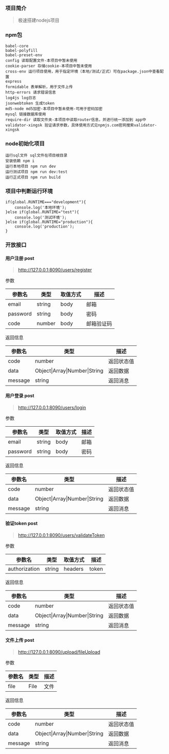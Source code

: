 ### 项目简介

> 极速搭建nodejs项目

### npm包

```
babel-core 
babel-polyfill
babel-preset-env
config 读取配置文件-本项目中暂未使用
cookie-parser 存储cookie-本项目中暂未使用
cross-env 运行项目使用，用于指定环境（本地/测试/正式）可在package.json中查看配置
express
formidable 表单解析，用于文件上传
http-errors 请求错误信息
log4js log日志
jsonwebtoken 生成token
md5-node md5加密-本项目中暂未使用-可用于密码加密
mysql 链接数据库使用
require-dir 读取文件夹-本项目中读取router信息，并进行统一添加到 app中
validator-xingsk 验证请求参数，具体使用方式见npmjs.com官网搜索validator-xingsk
```

### node初始化项目

```
运行sql文件 sql文件在项目根目录
安装依赖 npm i
运行本地项目 npm run dev
运行测试项目 npm run dev:test
运行正式项目 npm run build
```

### 项目中判断运行环境

```
if(global.RUNTIME==="development"){
	console.log('本地环境');
}else if(global.RUNTIME="test"){
	console.log('测试环境');
}else if(global.RUNTIME="production"){
	console.log('production');
}
```

### 开放接口

#### 用户注册 post

> http://127.0.0.1:8090/users/register

参数

| 参数名   | 类型   | 取值方式 | 描述       |
| -------- | ------ | -------- | ---------- |
| email    | string | body     | 邮箱       |
| password | string | body     | 密码       |
| code     | number | body     | 邮箱验证码 |

返回信息

| 参数名  | 类型                          | 描述       |
| ------- | ----------------------------- | ---------- |
| code    | number                        | 返回状态值 |
| data    | Object\|Array\|Number\|String | 返回数据   |
| message | string                        | 返回消息   |

#### 用户登录 post

> http://127.0.0.1:8090/users/login

参数

| 参数名   | 类型   | 取值方式 | 描述 |
| -------- | ------ | -------- | ---- |
| email    | string | body     | 邮箱 |
| password | string | body     | 密码 |

返回信息

| 参数名  | 类型                          | 描述       |
| ------- | ----------------------------- | ---------- |
| code    | number                        | 返回状态值 |
| data    | Object\|Array\|Number\|String | 返回数据   |
| message | string                        | 返回消息   |

#### 验证token post

> http://127.0.0.1:8090/users/validateToken

参数

| 参数名        | 类型   | 取值方式 | 描述  |
| ------------- | ------ | -------- | ----- |
| authorization | string | headers  | token |

返回信息

| 参数名  | 类型                          | 描述       |
| ------- | ----------------------------- | ---------- |
| code    | number                        | 返回状态值 |
| data    | Object\|Array\|Number\|String | 返回数据   |
| message | string                        | 返回消息   |

#### 文件上传 post

> http://127.0.0.1:8090/upload/fileUpload

参数

| 参数名 | 类型 | 描述 |
| ------ | ---- | ---- |
| file   | File | 文件 |

返回信息

| 参数名  | 类型                          | 描述       |
| ------- | ----------------------------- | ---------- |
| code    | number                        | 返回状态值 |
| data    | Object\|Array\|Number\|String | 返回数据   |
| message | string                        | 返回消息   |